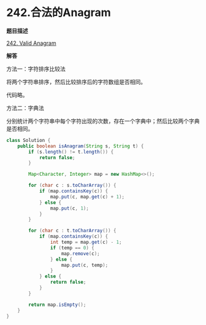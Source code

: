 # 242.合法的Anagram

**题目描述**

[242. Valid Anagram](https://leetcode-cn.com/problems/valid-anagram/)

**解答**

方法一：字符排序比较法

将两个字符串排序，然后比较排序后的字符数组是否相同。

代码略。

方法二：字典法

分别统计两个字符串中每个字符出现的次数，存在一个字典中；然后比较两个字典是否相同。

```java
class Solution {
    public boolean isAnagram(String s, String t) {
        if (s.length() != t.length()) {
            return false;
        }

        Map<Character, Integer> map = new HashMap<>();

        for (char c : s.toCharArray()) {
            if (map.containsKey(c)) {
                map.put(c, map.get(c) + 1);
            } else {
                map.put(c, 1);
            }
        }

        for (char c : t.toCharArray()) {
            if (map.containsKey(c)) {
                int temp = map.get(c) - 1;
                if (temp == 0) {
                    map.remove(c);
                } else {
                    map.put(c, temp);
                }
            } else {
                return false;
            }
        }

        return map.isEmpty();
    }
}
```